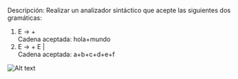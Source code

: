 Descripción:
Realizar un analizador sintáctico que acepte las siguientes dos gramáticas:<br>
1) E -> <id> + <id>   <br>
    Cadena aceptada: hola+mundo <br>
2) E -> <id> + E | <id> <br>
    Cadena aceptada: a+b+c+d+e+f <br>

![Alt text](https://github.com/pescamill/Traductores_de_Lenguaje_II/blob/master/Pr%C3%A1cticas/Tarea_3/captura_33.png)
